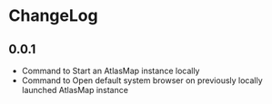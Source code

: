 # ChangeLog

## 0.0.1

- Command to Start an AtlasMap instance locally
- Command to Open default system browser on previously locally launched AtlasMap instance